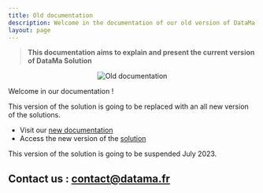 ```yaml
---
title: Old documentation
description: Welcome in the documentation of our old version of DataMa Solutions.
layout: page
---
```


> **This documentation aims to explain and present the current version of DataMa Solution**

<center><img src="{{site.url}}/{{site.baseurl}}/core_app/old/images/old_version.jpg" alt="Old documentation" /></center>

Welcome in our documentation !

This version of the solution is going to be replaced with an all new version of the solutions.
- Visit our [new documentation]({{site.url}}/{{site.baseurl}}/core_app/new_docs)
- Access the new version of the [solution](www.app.datama.io)

This version of the solution is going to be suspended July 2023.




## Contact us : contact@datama.fr
